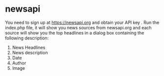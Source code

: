 # newsapi
You need to sign up at https://newsapi.org and obtain your API key . 
Run the index.php file, it will show you news sources from newsapi.org and each source will show you the top headlines in a dialog box containing the following description:
1) News Headlines
2) News description
3) Date
4) Author
5) Image
